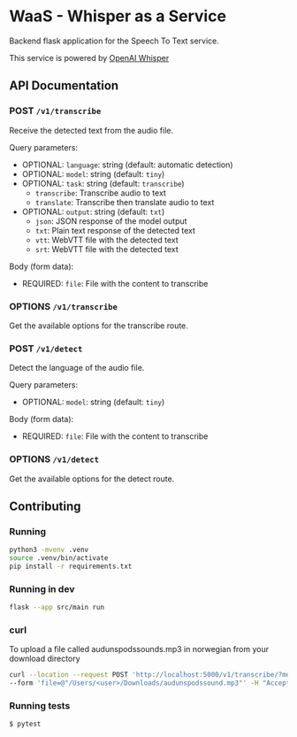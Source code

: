 # WaaS - Whisper as a Service

Backend flask application for the Speech To Text service.

This service is powered by [OpenAI Whisper](https://github.com/openai/whisper)

## API Documentation

### POST `/v1/transcribe`

Receive the detected text from the audio file.

Query parameters:

- OPTIONAL: `language`: string (default: automatic detection)
- OPTIONAL: `model`: string (default: `tiny`)
- OPTIONAL: `task`: string (default: `transcribe`)
  - `transcribe`: Transcribe audio to text
  - `translate`: Transcribe then translate audio to text
- OPTIONAL: `output`: string (default: `txt`)
  - `json`: JSON response of the model output
  - `txt`: Plain text response of the detected text
  - `vtt`: WebVTT file with the detected text
  - `srt`: WebVTT file with the detected text

Body (form data):

- REQUIRED: `file`: File with the content to transcribe

### OPTIONS `/v1/transcribe`

Get the available options for the transcribe route.

### POST `/v1/detect`

Detect the language of the audio file.

Query parameters:

- OPTIONAL: `model`: string (default: `tiny`)

Body (form data):

- REQUIRED: `file`: File with the content to transcribe

### OPTIONS `/v1/detect`

Get the available options for the detect route.

## Contributing

### Running

```sh
python3 -mvenv .venv
source .venv/bin/activate
pip install -r requirements.txt
```

### Running in dev

```sh
flask --app src/main run
```

### curl

To upload a file called audunspodssounds.mp3 in norwegian from your download directory

```sh
curl --location --request POST 'http://localhost:5000/v1/transcribe/?model=large' \
--form 'file=@"/Users/<user>/Downloads/audunspodssound.mp3"' -H "Accept: SRT file"
```

### Running tests

```bash
$ pytest
```
